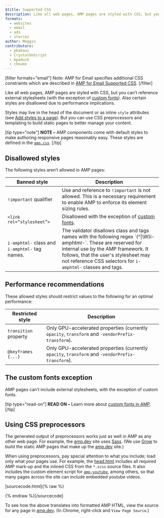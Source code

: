 ```yaml
---
$title: Supported CSS
description: Like all web pages, AMP pages are styled with CSS, but you can't reference external stylesheets with the exception of custom fonts. Also certain styles are disallowed ...
formats:
  - websites
  - email
  - ads
  - stories
author: Meggin
contributors:
  - pbakaus
  - CrystalOnScript
  - bpaduch
  - choumx
---
```


[filter formats="email"]
Note: AMP for Email specifies additional CSS constraints which are described in
[AMP for Email Supported CSS](../../../../documentation/guides-and-tutorials/learn/email-spec/amp-email-css.md).
[/filter]

Like all web pages, AMP pages are styled with CSS,
but you can’t reference external stylesheets
(with the exception of [custom fonts](#the-custom-fonts-exception)).
Also certain styles are disallowed due to performance implications.

Styles may live in the head of the document or as inline `style` attributes
(see [Add styles to a page](index.md#add-styles-to-a-page)).
But you can use CSS preprocessors and templating to build static pages
to better manage your content.

[tip type="note"]
**NOTE –** AMP components come with default styles to make authoring responsive pages reasonably easy. These styles are defined in the [`amp.css`](https://github.com/ampproject/amphtml/blob/main/css/amp.css).
[/tip]

## Disallowed styles

The following styles aren’t allowed in AMP pages:

<table>
  <thead>
    <tr>
      <th class="col-thirty" data-th="Banned style">Banned style</th>
      <th data-th="Description">Description</th>
    </tr>
  </thead>
  <tbody>
    <tr>
      <td data-th="Banned style"><code>!important</code> qualifier </td>
      <td data-th="Description">Use and reference to <code>!important</code> is not allowed.
      This is a necessary requirement to enable AMP to enforce its element sizing rules.</td>
    </tr>
    <tr>
      <td data-th="Banned style"><code>&lt;link rel=”stylesheet”&gt;</code></td>
      <td data-th="Description">Disallowed with the exception of <a href="#the-custom-fonts-exception">custom fonts</a>.</td>
    </tr>
    <tr>
      <td data-th="Banned style"><code>i-amphtml-</code> class and <code>i-amphtml-</code> tag names.</td>
      <td data-th="Description">The validator disallows class and tags names with the following regex `(^|\W)i-amphtml-`. These are reserved for internal use by the AMP framework. It follows, that the user's stylesheet may not reference CSS selectors for <code>i-amphtml-</code> classes and tags.</td>
    </tr>
  </tbody>
</table>

## Performance recommendations

These allowed styles should restrict values to the following for an optimal performance:

<table>
  <thead>
    <tr>
      <th class="col-thirty" data-th="Banned style">Restricted style</th>
      <th data-th="Description">Description</th>
    </tr>
  </thead>
  <tbody>
    <tr>
      <td data-th="Restricted style"><code>transition</code> property</td>
      <td data-th="Description">Only GPU-accelerated properties (currently <code>opacity</code>, <code>transform</code> and <code>-vendorPrefix-transform</code>).</td>
    </tr>
    <tr>
      <td data-th="Restricted style"><code>@keyframes {...}</code></td>
      <td data-th="Description">Only GPU-accelerated properties (currently <code>opacity</code>, <code>transform</code> and <code>-vendorPrefix-transform</code>).</td>
    </tr>
  </tbody>
</table>

## The custom fonts exception <a name="the-custom-fonts-exception"></a>

AMP pages can’t include external stylesheets, with the exception of custom fonts.

[tip type="read-on"]
**READ ON –** Learn more about [custom fonts in AMP](custom_fonts.md).
[/tip]

## Using CSS preprocessors <a name="using-css-preprocessors"></a>

The generated output of preprocessors works just as well in AMP as any other web page.
For example, the [amp.dev](https://amp.dev/) site uses
[Sass](http://sass-lang.com/).
(We use [Grow](http://grow.io/) to build the static AMP pages
that make up the [amp.dev](https://amp.dev/) site.)

When using preprocessors,
pay special attention to what you include; load only what your pages use.
For example, the
[head.html](https://github.com/ampproject/docs/blob/master/views/partials/head.html)
includes all required AMP mark-up and the inlined CSS from the `*.scss` source files.
It also includes the custom element script for
[`amp-youtube`](../../../../documentation/components/reference/amp-youtube.md), among others,
so that many pages across the site can include embedded youtube videos.

[sourcecode:html]{% raw %}

<head>
  <meta charset="utf-8">
  <meta name="viewport" content="width=device-width">
  <meta property="og:description" content="{% if doc.description %}{{doc.description}} – {% endif %}AMP Project">
  <meta name="description" content="{% if doc.description %}{{doc.description}} – {% endif %}AMP Project">

  <title>AMP Project</title>
  <link rel="icon" href="/static/img/amp_favicon.png">
  <link rel="canonical" href="{{doc.url}}">
  <link href="https://fonts.googleapis.com/css?family=Roboto:200,300,400,500,700" rel="stylesheet">
  <style amp-custom>
  {% include "/assets/css/main.min.css" %}
  </style>

  <style amp-boilerplate>body{-webkit-animation:-amp-start 8s steps(1,end) 0s 1 normal both;-moz-animation:-amp-start 8s steps(1,end) 0s 1 normal both;-ms-animation:-amp-start 8s steps(1,end) 0s 1 normal both;animation:-amp-start 8s steps(1,end) 0s 1 normal both}@-webkit-keyframes -amp-start{from{visibility:hidden}to{visibility:visible}}@-moz-keyframes -amp-start{from{visibility:hidden}to{visibility:visible}}@-ms-keyframes -amp-start{from{visibility:hidden}to{visibility:visible}}@-o-keyframes -amp-start{from{visibility:hidden}to{visibility:visible}}@keyframes -amp-start{from{visibility:hidden}to{visibility:visible}}</style><noscript><style amp-boilerplate>body{-webkit-animation:none;-moz-animation:none;-ms-animation:none;animation:none}</style></noscript>
  <script async src="https://cdn.ampproject.org/v0.js"></script>
  <script async custom-element="amp-carousel" src="https://cdn.ampproject.org/v0/amp-carousel-0.1.js"></script>
  <script async custom-element="amp-analytics" src="https://cdn.ampproject.org/v0/amp-analytics-0.1.js"></script>
  <script async custom-element="amp-lightbox" src="https://cdn.ampproject.org/v0/amp-lightbox-0.1.js"></script>
  <script async custom-element="amp-youtube" src="https://cdn.ampproject.org/v0/amp-youtube-0.1.js"></script>
  <script async custom-element="amp-sidebar" src="https://cdn.ampproject.org/v0/amp-sidebar-0.1.js"></script>
  <script async custom-element="amp-iframe" src="https://cdn.ampproject.org/v0/amp-iframe-0.1.js"></script>
</head>
{% endraw %}[/sourcecode]

To see how the above translates into formatted AMP HTML,
view the source for any page in [amp.dev](https://amp.dev/).
(In Chrome, right-click and `View Page Source`.)
